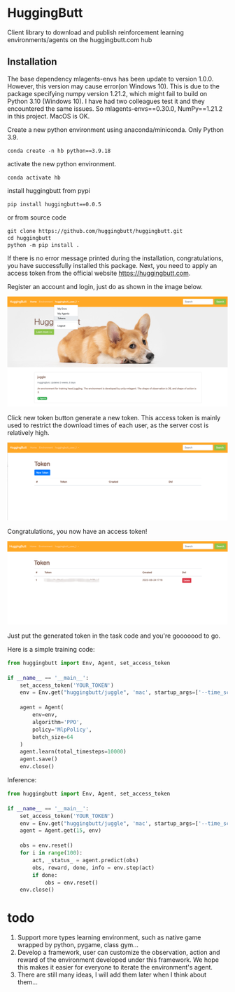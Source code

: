 # HuggingButt
Client library to download and publish reinforcement learning environments/agents on the huggingbutt.com hub

## Installation
The base dependency mlagents-envs has been update to version 1.0.0. However, this version may cause error(on Windows 10). This is due to the package specifying numpy version 1.21.2, which might fail to build on Python 3.10 (Windows 10). I have had two colleagues test it and they encountered the same issues. So mlagents-envs==0.30.0, NumPy==1.21.2 in this project. MacOS is OK.

Create a new python environment using anaconda/miniconda. Only Python 3.9.
```shell
conda create -n hb python==3.9.18
```

activate the new python environment.
```shell
conda activate hb
```

install huggingbutt from pypi
```shell
pip install huggingbutt==0.0.5
```
or from source code
```shell
git clone https://github.com/huggingbutt/huggingbutt.git
cd huggingbutt
python -m pip install .
```

If there is no error message printed during the installation, congratulations, you have successfully installed this package. Next, you need to apply an access token from the official website https://huggingbutt.com.

Register an account and login, just do as shown in the image below.

![image](https://raw.githubusercontent.com/huggingbutt/media_store/main/huggingbutt_readme/tokens_link.png)

Click new token button generate a new token. This access token is mainly used to restrict the download times of each user, as the server cost is relatively high.

![image](https://raw.githubusercontent.com/huggingbutt/media_store/main/huggingbutt_readme/new_tokens_buttong.png)

Congratulations, you now have an access token!

![image](https://raw.githubusercontent.com/huggingbutt/media_store/main/huggingbutt_readme/copy_your_token.png)

Just put the generated token in the task code and you're gooooood to go.

Here is a simple training code:
```python
from huggingbutt import Env, Agent, set_access_token

if __name__ == '__main__':
    set_access_token('YOUR_TOKEN')
    env = Env.get("huggingbutt/juggle", 'mac', startup_args=['--time_scale', '10'])

    agent = Agent(
        env=env,
        algorithm='PPO',
        policy='MlpPolicy',
        batch_size=64
    )
    agent.learn(total_timesteps=10000)
    agent.save()
    env.close()
```
Inference:
```python
from huggingbutt import Env, Agent, set_access_token

if __name__ == '__main__':
    set_access_token('YOUR_TOKEN')
    env = Env.get("huggingbutt/juggle", 'mac', startup_args=['--time_scale', '1'])
    agent = Agent.get(15, env)

    obs = env.reset()
    for i in range(100):
        act, _status_ = agent.predict(obs)
        obs, reward, done, info = env.step(act)
        if done:
            obs = env.reset()
    env.close()
```

# todo
1. Support more types learning environment, such as native game wrapped by python, pygame, class gym...
2. Develop a framework, user can customize the observation, action and reward of the environment developed under this framework. We hope this makes it easier for everyone to iterate the environment's agent.
3. There are still many ideas, I will add them later when I think about them...